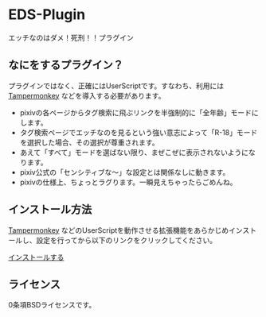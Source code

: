 # EDS-Plugin

エッチなのはダメ！死刑！！プラグイン

## なにをするプラグイン？

プラグインではなく、正確にはUserScriptです。すなわち、利用には [Tampermonkey](https://www.tampermonkey.net/) などを導入する必要があります。

- pixivの各ページからタグ検索に飛ぶリンクを半強制的に「全年齢」モードにします。
- タグ検索ページでエッチなのを見るという強い意志によって「R-18」モードを選択した場合、その選択が尊重されます。
- あえて「すべて」モードを選ばない限り、まぜこぜに表示されないようになります。
- pixiv公式の「センシティブな〜」な設定とは関係なしに動きます。
- pixivの仕様上、ちょっとラグります。一瞬見えちゃったらごめんね。

## インストール方法

[Tampermonkey](https://www.tampermonkey.net/) などのUserScriptを動作させる拡張機能をあらかじめインストールし、設定を行ってから以下のリンクをクリックしてください。

[インストールする](https://github.com/miyacorata/EDS-Plugin/raw/refs/heads/main/EDS-Plugin.user.js)

## ライセンス

0条項BSDライセンスです。

